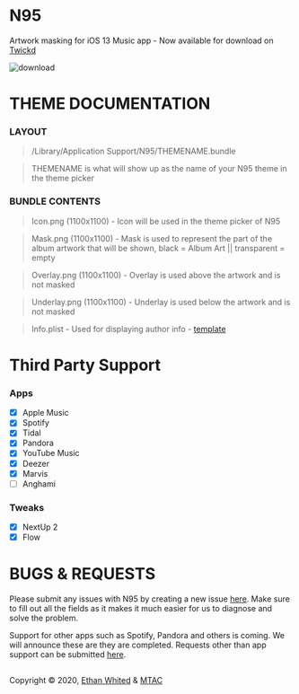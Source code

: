 # N95
Artwork masking for iOS 13 Music app - Now available for download on [Twickd](https://repo.twickd.com/package/com.twickd.ethan-whited.n95)

![download](https://i.ibb.co/ZM05H6T/banner.png)

# THEME DOCUMENTATION

### LAYOUT
> /Library/Application Support/N95/THEMENAME.bundle

> THEMENAME is what will show up as the name of your N95 theme in the theme picker

### BUNDLE CONTENTS
> Icon.png (1100x1100) - Icon will be used in the theme picker of N95

> Mask.png (1100x1100) - Mask is used to represent the part of the album artwork that will be shown, black = Album Art || transparent = empty

> Overlay.png (1100x1100) - Overlay is used above the artwork and is not masked

> Underlay.png (1100x1100) - Underlay is used below the artwork and is not masked

> Info.plist - Used for displaying author info - [template]()

# Third Party Support

### Apps

- [x] Apple Music
- [x] Spotify
- [x] Tidal
- [x] Pandora
- [x] YouTube Music
- [x] Deezer
- [x] Marvis
- [ ] Anghami

### Tweaks

- [x] NextUp 2
- [x] Flow

# BUGS & REQUESTS

Please submit any issues with N95 by creating a new issue [here](https://github.com/MTACS/N95/issues/new?assignees=&labels=bug&template=bug-report.md&title=%5BBug%5D). Make sure to fill out all the fields as it makes it much easier for us to diagnose and solve the problem.

Support for other apps such as Spotify, Pandora and others is coming. We will announce these are they are completed. Requests other than app support can be submitted [here](https://github.com/MTACS/N95/issues/new?assignees=&labels=&template=feature_request.md&title=%5BFeature%5D).


##
Copyright © 2020, [Ethan Whited](https://twitter.com/EthanWhited) & [MTAC](https://twitter.com/mtac8)
